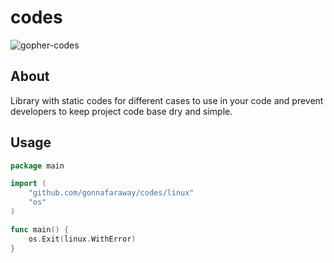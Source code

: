 # codes
![gopher-codes](https://github.com/gonnafaraway/codes/assets/35832930/d945c23f-7c2d-4623-a5b3-47f09185db0c)

## About
Library with static codes for different cases to use in your code and prevent developers to keep project code base dry and simple.
## Usage
```go
package main

import (
	"github.com/gonnafaraway/codes/linux"
	"os"
)

func main() {
	os.Exit(linux.WithError)
}
```
